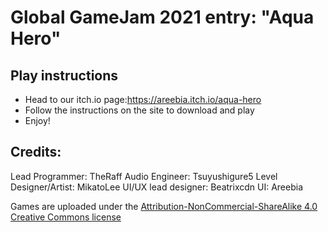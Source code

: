 # Global GameJam 2021 entry: "Aqua Hero"
## Play instructions
- Head to our itch.io page:https://areebia.itch.io/aqua-hero
- Follow the instructions on the site to download and play
- Enjoy!

## Credits: 
Lead Programmer: TheRaff 
Audio Engineer: Tsuyushigure5 
Level Designer/Artist: MikatoLee
UI/UX lead designer: Beatrixcdn
UI: Areebia 

Games are uploaded under the [Attribution-NonCommercial-ShareAlike 4.0 Creative Commons license ](https://creativecommons.org/licenses/by-nc-sa/4.0/) 
